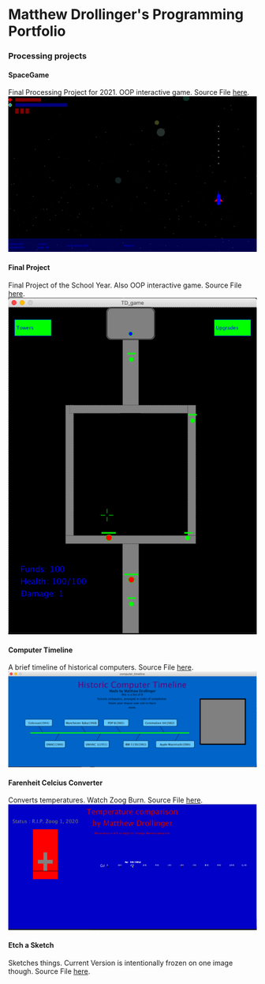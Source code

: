 
# Matthew Drollinger's Programming Portfolio

### Processing projects

#### SpaceGame
Final Processing Project for 2021. OOP interactive game. Source File [here](https://github.com/Maskie1/Coding-2-Portfolio/tree/gh-pages/src/spaceGame).
![Screenshot of Space Game](https://github.com/Maskie1/Coding-2-Portfolio/blob/gh-pages/images/SpaceGame.png?raw=true)
#### Final Project
Final Project of the School Year. Also OOP interactive game. Source File [here](https://github.com/Maskie1/Coding-2-Portfolio/tree/gh-pages/TD_game).
![](https://github.com/Maskie1/Coding-2-Portfolio/blob/gh-pages/images/FinalProject.png?raw=true)
#### Computer Timeline
A brief timeline of historical computers. Source File [here](https://github.com/Maskie1/Coding-2-Portfolio/tree/gh-pages/src/computer_timeline).
![](https://github.com/Maskie1/Coding-2-Portfolio/blob/gh-pages/images/ComputerTimeline.png?raw=true)
#### Farenheit Celcius Converter
Converts temperatures. Watch Zoog Burn. Source File [here](https://github.com/Maskie1/Coding-2-Portfolio/tree/gh-pages/src/temperature_converting).
![](https://github.com/Maskie1/Coding-2-Portfolio/blob/gh-pages/images/Temperature.png?raw=true)
#### Etch a Sketch
Sketches things. Current Version is intentionally frozen on one image though. Source File [here](https://github.com/Maskie1/Coding-2-Portfolio/tree/gh-pages/src/edge_a_sketch).
